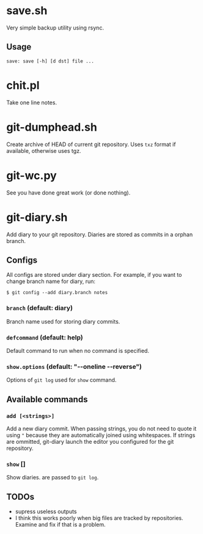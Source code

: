 save.sh
=======

Very simple backup utility using rsync.

Usage
-----

    save: save [-h] [d dst] file ...


chit.pl
=======

Take one line notes.



git-dumphead.sh
===============

Create archive of HEAD of current git repository.
Uses `txz` format if available, otherwise uses tgz.



git-wc.py
=========

See you have done great work (or done nothing).



git-diary.sh
============

Add diary to your git repository. Diaries are stored as commits in a orphan
branch.


Configs
-------

All configs are stored under diary section. For example, if you want to change
branch name for diary, run:

    $ git config --add diary.branch notes

### `branch` (default: diary)

Branch name used for storing diary commits.

### `defcommand` (default: help)

Default command to run when no command is specified.

### `show.options` (default: "--oneline --reverse")

Options of `git log` used for `show` command.


Available commands
------------------

### `add [<strings>]`

Add a new diary commit. When passing strings, you do not need to quote it using
`"` because they are automatically joined using whitespaces. If strings are
ommitted, git-diary launch the editor you configured for the git repository.

### `show` [<options>]

Show diaries. <options> are passed to `git log`.


TODOs
-----

* supress useless outputs
* I think this works poorly when big files are tracked by repositories. Examine
and fix if that is a problem.
